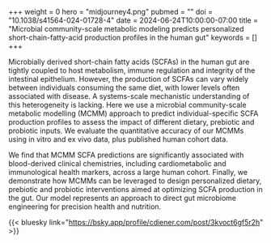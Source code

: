 +++
weight = 0
hero = "midjourney4.png"
pubmed = ""
doi = "10.1038/s41564-024-01728-4"
date = 2024-06-24T10:00:00-07:00
title = "Microbial community-scale metabolic modeling predicts personalized short-chain-fatty-acid production profiles in the human gut"
keywords = []
+++

Microbially derived short-chain fatty acids (SCFAs) in the human gut are tightly coupled to host metabolism, immune regulation and integrity of the intestinal epithelium. However, the production of SCFAs can vary widely between individuals consuming the same diet, with lower levels often associated with disease. A systems-scale mechanistic understanding of this heterogeneity is lacking. Here we use a microbial community-scale metabolic modelling (MCMM) approach to predict individual-specific SCFA production profiles to assess the impact of different dietary, prebiotic and probiotic inputs. We evaluate the quantitative accuracy of our MCMMs using in vitro and ex vivo data, plus published human cohort data.

We find that MCMM SCFA predictions are significantly associated with blood-derived clinical chemistries, including cardiometabolic and immunological health markers, across a large human cohort. Finally, we demonstrate how MCMMs can be leveraged to design personalized dietary, prebiotic and probiotic interventions aimed at optimizing SCFA production in the gut. Our model represents an approach to direct gut microbiome engineering for precision health and nutrition.

{{< bluesky link="https://bsky.app/profile/cdiener.com/post/3kvoct6gf5r2h" >}}
